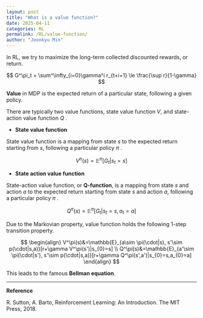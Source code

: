 ```yaml
---
layout: post
title: "What is a value function?"
date: 2025-04-11
categories: RL
permalink: /RL/value-function/
author: "Joonkyu Min"
---
```


In RL, we try to maximize the long-term collected discounted rewards, or return.

$$
G^\pi_t = \sum^\infty_{i=0}\gamma^i r_{t+i+1} \le \frac{\sup r}{1-\gamma}
$$

**Value** in MDP is the expected return of a particular state, following a given policy.

There are typically two value functions, state value function $V$, and state-action value function $Q$ .

- **State value function**

State value function is a mapping from state $s$ to the expected return starting from $s$, following a particular policy $\pi$ .

$$
V^\pi(s)=\mathbb{E}^\pi[G_t|s_{t}=s]
$$


- **State action value function**

State-action value function, or **Q-function**, is a mapping from state $s$ and action $a$ to the expected return starting from state $s$ and action $a$, following a particular policy $\pi$ .

$$
Q^\pi(s)=\mathbb{E}^\pi[G_t|s_{t}=s,a_{t}=a]
$$

Due to the Markovian property, value function holds the following 1-step transition property.

$$
\begin{align}
V^\pi(s)&=\mathbb{E}_{a\sim \pi(\cdot|s), s'\sim p(\cdot|s,a)}[r+\gamma V^\pi(s')|s_{0}=s] \\
Q^\pi(s)&=\mathbb{E}_{a'\sim \pi(\cdot|s'), s'\sim p(\cdot|s,a)}[r+\gamma Q^\pi(s',a')|s_{0}=s,a_{0}=a]
\end{align}
$$

This leads to the famous **Bellman equation**.


---

**Reference**

R. Sutton, A. Barto, Reinforcement Learning: An Introduction. The MIT Press, 2018.
